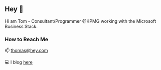 ## Hey 👋

Hi am Tom - Consultant/Programmer @KPMG working with the Microsoft Business Stack. 

### How to Reach Me 

 📫 thomas@hey.com
 
 💻  I blog [here](https://world.hey.com/thomas)


